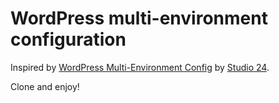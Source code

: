 # WordPress multi-environment configuration

Inspired by [WordPress Multi-Environment Config](https://github.com/studio24/wordpress-multi-env-config) by [Studio 24](https://github.com/studio24).

Clone and enjoy!
